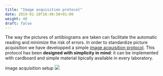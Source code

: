 ```yaml
---
title: "Image acquisition protocol"
date: 2019-01-10T16:40:58+01:00
weight: 40
draft: false
---
```


The way the pictures of antibiograms are taken can facilitate the automatic reading and minimize the risk of errors. In order to standardize picture acquisition we have developped a simple [image acquisition protocol](https://mpascucci.github.io/ASTapp-protocol/). This protocol has been <b>designed with simplicity in mind</b>: it can be implemented with cardboard and simple material tipically available in every laboratory.

<div class="labeledImage">
<span class="title">image acquisition setup</span>
<img class="labeledImage shadow" src="/ASTapp-overview/images/supplementary/protocol_setup_final.jpg?classes=shadow">
</div>